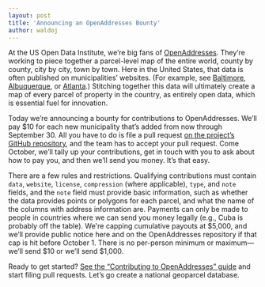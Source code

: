 ```yaml
---
layout: post
title: 'Announcing an OpenAddresses Bounty'
author: waldoj
---
```


At the US Open Data Institute, we’re big fans of [OpenAddresses](http://openaddresses.io/). They’re working to piece together a parcel-level map of the entire world, county by county, city by city, town by town. Here in the United States, that data is often published on municipalities’ websites. (For example, see [Baltimore](https://data.baltimorecity.gov/Geographic/Parcels-Shape/jk3c-vrfy), [Albuquerque](http://www.cabq.gov/gis/geographic-information-systems-data), or [Atlanta](http://share.myfultoncountyga.us/GPDownload/FultonCounty/Tax_Parcels2013).) Stitching together this data will ultimately create a map of every parcel of property in the country, as entirely open data, which is essential fuel for innovation.

Today we’re announcing a bounty for contributions to OpenAddresses. We’ll pay $10 for each new municipality that’s added from now through September 30. All you have to do is file a pull request [on the project’s GitHub repository](https://github.com/openaddresses/openaddresses), and the team has to accept your pull request. Come October, we’ll tally up your contributions, get in touch with you to ask about how to pay you, and then we’ll send you money. It’s that easy.

There are a few rules and restrictions. Qualifying contributions must contain `data`, `website`, `license`, `compression` (where applicable), `type`, and `note` fields, and the `note` field must provide basic information, such as whether the data provides points or polygons for each parcel, and what the name of the columns with address information are. Payments can only be made to people in countries where we can send you money legally (e.g., Cuba is probably off the table). We're capping cumulative payouts at $5,000, and we’ll provide public notice here and on the OpenAddresses repository if that cap is hit before October 1. There is no per-person minimum or maximum—we’ll send $10 or we’ll send $1,000.

Ready to get started? [See the “Contributing to OpenAddresses” guide](https://github.com/openaddresses/openaddresses/blob/master/CONTRIBUTING.md) and start filing pull requests. Let’s go create a national geoparcel database.

